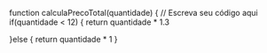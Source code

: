 function calculaPrecoTotal(quantidade) {
  // Escreva seu código aqui
  if(quantidade < 12) {
    return quantidade * 1.3
    
  }else {
     return quantidade * 1
  }
  